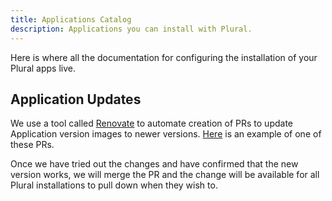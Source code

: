 ```yaml
---
title: Applications Catalog
description: Applications you can install with Plural.
---
```


Here is where all the documentation for configuring the installation of your Plural apps live.

## Application Updates

We use a tool called [Renovate](https://github.com/renovatebot/renovate) to automate creation of PRs to update Application version images to newer versions. [Here](https://github.com/pluralsh/plural-artifacts/pull/288) is an example of one of these PRs.

Once we have tried out the changes and have confirmed that the new version works, we will merge the PR and the change will be available for all Plural installations to pull down when they wish to.
